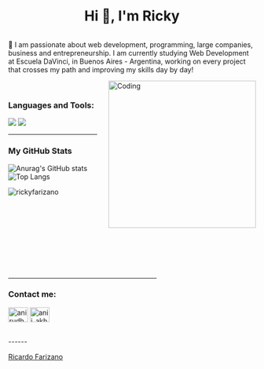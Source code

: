 <h1 align="center">Hi 👋, I'm Ricky</h1>




<p align="left"> <a href="https://twitter.com/" target="blank"><img src="https://img.shields.io/twitter/follow/?logo=twitter&style=for-the-badge" alt="" /></a> </p>

🌱 I am passionate about web development, programming, large companies, business and entrepreneurship.
    I am currently studying Web Development at Escuela DaVinci, in Buenos Aires - Argentina, 
    working on every project that crosses my path and improving my skills day by day!
    
<img align="right" alt="Coding" width="300" src="https://i.pinimg.com/originals/81/17/8b/81178b47a8598f0c81c4799f2cdd4057.gif">
<br>

<h3 align="left">Languages and Tools:</h3>
<img src="https://skillicons.dev/icons?i=html,css,js,git,bootstrap,sass,figma,discord,photoshop" />
<img src="https://skillicons.dev/icons?i=illustrator" />

<hr width="36%" >

<h3>My GitHub Stats</h3>

![Anurag's GitHub stats](https://github-readme-stats.vercel.app/api?username=rickyfarizano&show_icons=true&theme=radical)
<br>
![Top Langs](https://github-readme-stats.vercel.app/api/top-langs/?username=rickyfarizano&layout=compact&theme=radical)

<p><img align="left" src="https://github-readme-streak-stats.herokuapp.com/?user=rickyfarizano&theme=radical" alt="rickyfarizano" /></p>
<br><br><br><br><br><br><br><br><br><br>
<hr width="60%" >
<h3 align="left">Contact me:</h3>
<p align="left">
<a href="[https://linkedin.com/in/anirudh-rai-072732220](https://www.linkedin.com/in/ricardo-farizano-a993302a1/)" target="blank"><img align="center" src="https://raw.githubusercontent.com/rahuldkjain/github-profile-readme-generator/master/src/images/icons/Social/linked-in-alt.svg" alt="anirudh-rai-072732220" height="30" width="40" /></a>
<a href="https://instagram.com/rickyfarizano" target="blank"><img align="center" src="https://raw.githubusercontent.com/rahuldkjain/github-profile-readme-generator/master/src/images/icons/Social/instagram.svg" alt="anii_akhil" height="30" width="40" /></a>
</p>
<br>
------

[Ricardo Farizano](https://github.com/rickyfarizano)
